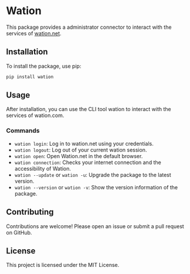 # Wation

This package provides a administrator connector to interact with the services of [wation.net](https://wation.net).

## Installation

To install the package, use pip:

```sh
pip install wation
```

## Usage
After installation, you can use the CLI tool wation to interact with the services of wation.com.

### Commands

- `wation login`: Log in to wation.net using your credentials.
- `wation logout`: Log out of your current wation session.
- `wation open`: Open Wation.net in the default browser.
- `wation connection`: Checks your internet connection and the accessibility of Wation.
- `wation --update` or `wation -u`: Upgrade the package to the latest version.
- `wation --version` or `wation -v`: Show the version information of the package.

## Contributing

Contributions are welcome! Please open an issue or submit a pull request on GitHub.

## License
This project is licensed under the MIT License.
